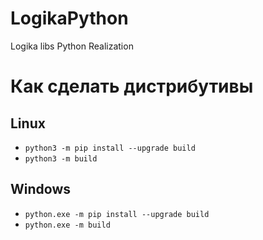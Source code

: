 # LogikaPython
Logika libs Python Realization

# Как сделать дистрибутивы
## Linux
+ ```python3 -m pip install --upgrade build```
+ ```python3 -m build```
## Windows
+ ```python.exe -m pip install --upgrade build```
+ ```python.exe -m build```
